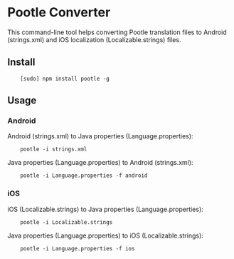 # Pootle Converter

This command-line tool helps converting Pootle translation files to Android (strings.xml) and iOS localization (Localizable.strings) files.

## Install

```
	[sudo] npm install pootle -g
```

## Usage

### Android

Android (strings.xml) to Java properties (Language.properties):

```
	pootle -i strings.xml
```

Java properties (Language.properties) to Android (strings.xml):

```
	pootle -i Language.properties -f android
```

### iOS

iOS (Localizable.strings) to Java properties (Language.properties):

```
	pootle -i Localizable.strings
```

Java properties (Language.properties) to iOS (Localizable.strings):

```
	pootle -i Language.properties -f ios
```